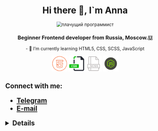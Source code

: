 ### 
<h1 align="center">Hi there 👋, I`m Anna</h1>
<div align="center"><img src="https://c.tenor.com/S32ema0jil0AAAAC/crying-while-typing-crying.gif" alt="плачущий программист" style="width=100px"/>
<h3 align="center">Beginner Frontend developer from Russia, Moscow.🇺</h3>
<p>- 🌱 I’m currently learning HTML5, CSS, SCSS, JavaScript </p></div>
<div align="center">
<img src="/icons/html5_icon.png" alt="HTML 5" width="50px"/>
<img src="/icons/css_icon.png" alt="CSS" width="50px"/>
<img src="/icons/scss_icon.png" alt="html 5" width="50px"/>
<img src="/icons/javascript_icon.png" alt="html 5" width="50px"/>
</div>
<h2>Connect with me:
<ul>
<li><a href="https://t.me/AnnaShpekht">Telegram</a></li>
<li><a href="mailto:nyutka_slutskaya@mail.ru">E-mail</a></li>
</ul>

<details>
<p align="center">
  <a href="https://github.com/AnnaShp">
    <img src="http://github-profile-summary-cards.vercel.app/api/cards/profile-details?username=AnnaShp&theme=transparent" />
  </a>
  <a href="https://github.com/AnnaShp">
    <img src="https://github-readme-streak-stats.herokuapp.com/?user=AnnaShp&hide_border=true&card_width=338&theme=transparent" />
  </a>
  <a href="https://github.com/AnnaShp">
    <img src="http://github-profile-summary-cards.vercel.app/api/cards/stats?username=AnnaShp&theme=transparent" />
  </a>
  <a href="https://github.com/AnnaShp">
    <img src="https://github-readme-stats.vercel.app/api/top-langs/?username=AnnaShp&langs_count=10&exclude_repo=&hide=jupyter%20notebook,vim%20script,cmake,makefile,batchfile,emacs%20lisp,css,html&layout=default&card_width=699&hide_border=true&theme=transparent" />
  </a>
</p>
 <p align="left"> <img src="https://komarev.com/ghpvc/?username=AnnaShp&label=Profile%20views&color=0e75b6&style=flat" alt="kelebekkadircan" /> </p>
</details>
  
 

<!--
**AnnaShp/AnnaShp** is a ✨ _special_ ✨ repository because its `README.md` (this file) appears on your GitHub profile.

Here are some ideas to get you started:

- 🔭 I’m currently working on ...
- 🌱 I’m currently learning ...
- 👯 I’m looking to collaborate on ...
- 🤔 I’m looking for help with ...
- 💬 Ask me about ...
- 📫 How to reach me: ...
- 😄 Pronouns: ...
- ⚡ Fun fact: ...
-->
